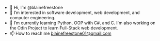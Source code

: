 - 👋 Hi, I’m @blainefreestone
- 👀 I’m interested in software development, web development, and computer engineering.
- 🌱 I’m currently learning Python, OOP with C#, and C. I'm also working on the Odin Project to learn Full-Stack web development.
- 📫 How to reach me blainefreestone01@gmail.com

<!---
blainefreestone/blainefreestone is a ✨ special ✨ repository because its `README.md` (this file) appears on your GitHub profile.
You can click the Preview link to take a look at your changes.
--->
